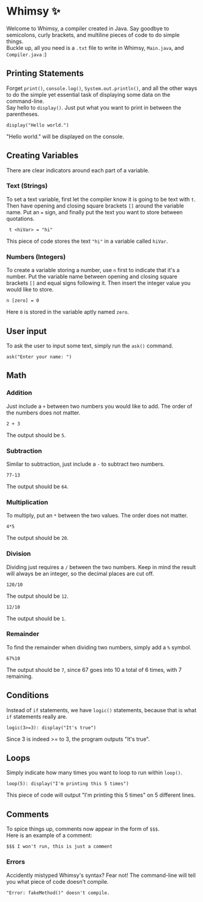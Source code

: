 # Whimsy ✨
Welcome to Whimsy, a compiler created in Java. Say goodbye to semicolons, curly brackets, and multiline pieces of code to do simple things. <br>
Buckle up, all you need is a `.txt` file to write in Whimsy, `Main.java`, and `Compiler.java` :) 

## Printing Statements
Forget `print()`, `console.log()`, `System.out.println()`, and all the other ways to do the simple yet essential task of displaying some data on the command-line. <br>
Say hello to `display()`. Just put what you want to print in between the parentheses.
```
display("Hello world.")
```
"Hello world." will be displayed on the console.
 
## Creating Variables
There are clear indicators around each part of a variable. 
### Text (Strings)
To set a text variable, first let the compiler know it is going to be text with `t`. Then have opening and closing square brackets `[]` around the variable name. Put an `=` sign, and finally put the text you want to store between quotations. 
```
 t <hiVar> = "hi"
```
This piece of code stores the text `"hi"` in a variable called `hiVar`.

### Numbers (Integers)
To create a variable storing a number, use `n` first to indicate that it's a number. Put the variable name between opening and closing square brackets `[]` and equal signs following it. Then insert the integer value you would like to store.
```
n [zero] = 0
``` 
Here `0` is stored in the variable aptly named `zero`.

## User input
To ask the user to input some text, simply run the `ask()` command.
```
ask("Enter your name: ")
```

## Math
### Addition
Just include a `+` between two numbers you would like to add. The order of the numbers does not matter. <br>
```
2 + 3
```
The output should be `5`.

### Subtraction
Similar to subtraction, just include a `-` to subtract two numbers. <br>
```
77-13
```
The output should be `64`.

### Multiplication
To multiply, put an `*` between the two values. The order does not matter. <br>
```
4*5
```
The output should be `20`.

### Division
Dividing just requires a `/` between the two numbers. Keep in mind the result will always be an integer, so the decimal places are cut off. <br>
```
120/10
```
The output should be `12`.
```
12/10
```
The output should be `1`.

### Remainder
To find the remainder when dividing two numbers, simply add a `%` symbol.
```
67%10
```
The output should be `7`, since 67 goes into 10 a total of 6 times, with 7 remaining.

## Conditions
Instead of `if` statements, we have `logic()` statements, because that is what `if` statements really are.
```
logic(3>=3): display("It's true")
```
Since 3 is indeed >= to 3, the program outputs "It's true".

## Loops
Simply indicate how many times you want to loop to run within `loop()`.
```
loop(5): display("I'm printing this 5 times")
```
This piece of code will output "I'm printing this 5 times" on 5 different lines.

## Comments
To spice things up, comments now appear in the form of `$$$`. <br>
Here is an example of a comment: <br>
```
$$$ I won't run, this is just a comment
```

### Errors
Accidently mistyped Whimsy's syntax? Fear not! The command-line will tell you what piece of code doesn't compile.
```
"Error: fakeMethod()" doesn't compile.
```
